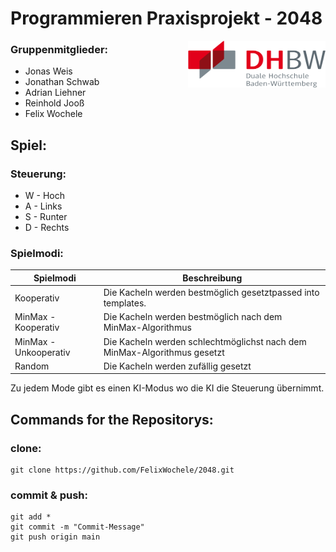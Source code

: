 # Programmieren Praxisprojekt - 2048

<img align="right" width="220" height="75" src="DHBW_Logo.png">

### Gruppenmitglieder:
+ Jonas Weis 
+ Jonathan Schwab 
+ Adrian Liehner
+ Reinhold Jooß
+ Felix Wochele

## Spiel: 

### Steuerung:
  
+ W - Hoch
+ A - Links
+ S - Runter
+ D - Rechts

### Spielmodi:

| Spielmodi | Beschreibung |
| ------ | ----------- |
| Kooperativ   | Die Kacheln werden bestmöglich gesetztpassed into templates. |
| MinMax - Kooperativ | Die Kacheln werden bestmöglich nach dem MinMax-Algorithmus |
| MinMax - Unkooperativ | Die Kacheln werden schlechtmöglichst nach dem MinMax-Algorithmus gesetzt |
| Random | Die Kacheln werden zufällig gesetzt |


 Zu jedem Mode gibt es einen KI-Modus wo die KI die Steuerung übernimmt.


## Commands for the Repositorys: 
### clone:
```shell
git clone https://github.com/FelixWochele/2048.git
```
### commit & push:
```shell
git add * 
git commit -m "Commit-Message"
git push origin main
```
